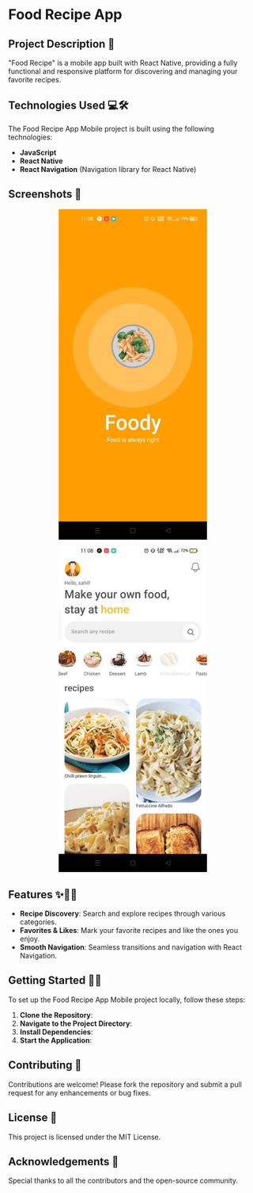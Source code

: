 # Food Recipe App

## Project Description 🚀
"Food Recipe" is a mobile app built with React Native, providing a fully functional and responsive platform for discovering and managing your favorite recipes.

## Technologies Used 💻🛠️
The Food Recipe App Mobile project is built using the following technologies:

- **JavaScript**
- **React Native**
- **React Navigation** (Navigation library for React Native)

## Screenshots 📸

<p align="center">
  <img src="https://github.com/sahilkhan89/foodRecipeApp/blob/main/assets/welcomePageScreenshot.jpeg" alt="Screenshot 1" width="300" />
  <img src="https://github.com/sahilkhan89/foodRecipeApp/blob/main/assets/homePageScreenshot.jpeg" alt="Screenshot 2" width="300" />
</p>

## Features ✨🍔🍰
- **Recipe Discovery**: Search and explore recipes through various categories.
- **Favorites & Likes**: Mark your favorite recipes and like the ones you enjoy.
- **Smooth Navigation**: Seamless transitions and navigation with React Navigation.

## Getting Started 🏁🚀
To set up the Food Recipe App Mobile project locally, follow these steps:

1. **Clone the Repository**:
2. **Navigate to the Project Directory**:
3. **Install Dependencies**:
4. **Start the Application**:


## Contributing 🤝
Contributions are welcome! Please fork the repository and submit a pull request for any enhancements or bug fixes.

## License 📄
This project is licensed under the MIT License.

## Acknowledgements 🙌
Special thanks to all the contributors and the open-source community.



